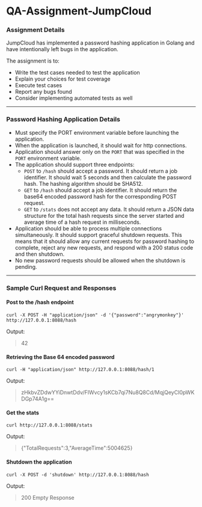 # QA-Assignment-JumpCloud

### Assignment Details

JumpCloud has implemented a password hashing application in Golang and have intentionally left bugs in the application.  

The assignment is to:
* Write the test cases needed to test the application
* Explain your choices for test coverage
* Execute test cases
* Report any bugs found
* Consider implementing automated tests as well

---

### Password Hashing Application Details

* Must specify the PORT environment variable before launching the application.
* When the application is launched, it should wait for http connections.
* Application should answer only on the `PORT` that was specified in the `PORT` environment variable.
* The application should support three endpoints:
    * `POST` to `/hash` should accept a password.  It should return a job identifier.  It should wait 5 seconds and then calculate the password hash.  The hashing algorithm should be SHA512.
    * `GET` to `/hash` should accept a job identifier.  It should return the base64 encoded password hash for the corresponding POST request.
    * `GET` to `/stats` does not accept any data.  It should return a JSON data structure for the total hash requests since the server started and average time of a hash request in milliseconds.
* Application should be able to process multiple connections simultaneously.  It should support graceful shutdown requests.  This means that it should allow any current requests for password hashing to complete, reject any new requests, and respond with a 200 status code and then shutdown.
* No new password requests should be allowed when the shutdown is pending.

---

### Sample Curl Request and Responses

#### Post to the /hash endpoint
```
curl -X POST -H "application/json" -d '{"password":"angrymonkey"}' http://127.0.0.1:8088/hash 
```
Output:
> 42


#### Retrieving the Base 64 encoded password
```
curl -H "application/json" http://127.0.0.1:8088/hash/1
```
Output:
> zHkbvZDdwYYiDnwtDdv/FIWvcy1sKCb7qi7Nu8Q8Cd/MqjQeyCI0pWKDGp74A1g== 


#### Get the stats
```
curl http://127.0.0.1:8088/stats
```
Output:
> {"TotalRequests":3,"AverageTime":5004625} 


#### Shutdown the application
```
curl -X POST -d 'shutdown' http://127.0.0.1:8088/hash 
```
Output:
> 200 Empty Response 




